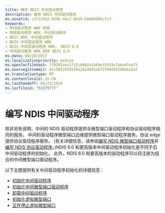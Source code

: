 ```yaml
---
title: 编写 NDIS 中间驱动程序
description: 编写 NDIS 中间驱动程序
ms.assetid: c37224b2-8d96-44c2-8b56-884089b9cfcd
keywords:
- 中间驱动程序 WDK 网络
- 网络驱动程序 WDK，中间驱动程序
- NDIS WDK，中间驱动程序
- NDIS 中间驱动程序 WDK
- NDIS 中间层驱动程序 WDK、 NDIS 6.0
- 中间驱动程序 WDK 网络 NDIS 6.0
ms.date: 04/20/2017
ms.localizationpriority: medium
ms.openlocfilehash: 778305aac1f12c04b2a1569e32533e7aba4fe4f5
ms.sourcegitcommit: 0cc5051945559a242d941a6f2799d161d8eba2a7
ms.translationtype: MT
ms.contentlocale: zh-CN
ms.lasthandoff: 04/23/2019
ms.locfileid: "63379777"
---
```

# <a name="writing-ndis-intermediate-drivers"></a>编写 NDIS 中间驱动程序





除非另有说明，中间的 NDIS 驱动程序提供与微型端口驱动程序和协议驱动程序相同的服务。 中间的驱动程序微型端口边缘提供微型端口驱动程序服务，协议 edge 提供协议驱动程序服务。 (有关详细信息，请参阅[编写 NDIS 微型端口驱动程序](writing-ndis-miniport-drivers.md)并[编写 NDIS 协议驱动程序](writing-ndis-protocol-drivers.md)。)NDIS 6.0 和更高版本中间驱动程序初始化是不同于旧中间驱动程序的初始化。 此外，NDIS 6.0 和更高版本的驱动程序可以将注册为组合的中间微型端口驱动程序。

以下主题提供有关中间驱动程序初始化的详细信息：

-   [初始化中间驱动程序](initializing-an-intermediate-driver.md)
-   [初始化中间微型端口驱动程序](initializing-a-miniport-intermediate-driver.md)
-   [卸载中间驱动程序](unloading-an-intermediate-driver.md)
-   [初始化虚拟微型端口](initializing-a-virtual-miniport.md)
-   [正在停止虚拟微型端口](halting-a-virtual-miniport.md)

 

 





